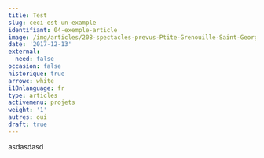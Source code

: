 ```yaml
---
title: Test
slug: ceci-est-un-example
identifiant: 04-exemple-article
image: /img/articles/208-spectacles-prevus-Ptite-Grenouille-Saint-George.jpg
date: '2017-12-13'
external:
  need: false
occasion: false
historique: true
arrowc: white
i18nlanguage: fr
type: articles
activemenu: projets
weight: '1'
autres: oui
draft: true
---
```

asdasdasd
